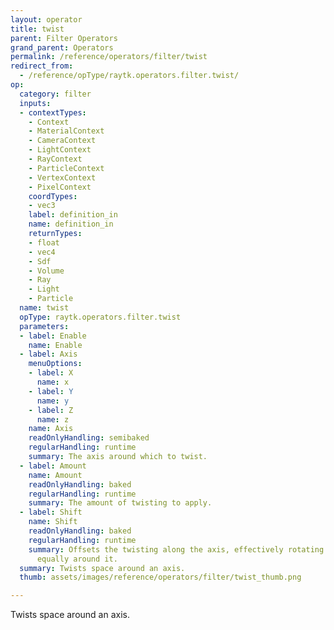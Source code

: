 ```yaml
---
layout: operator
title: twist
parent: Filter Operators
grand_parent: Operators
permalink: /reference/operators/filter/twist
redirect_from:
  - /reference/opType/raytk.operators.filter.twist/
op:
  category: filter
  inputs:
  - contextTypes:
    - Context
    - MaterialContext
    - CameraContext
    - LightContext
    - RayContext
    - ParticleContext
    - VertexContext
    - PixelContext
    coordTypes:
    - vec3
    label: definition_in
    name: definition_in
    returnTypes:
    - float
    - vec4
    - Sdf
    - Volume
    - Ray
    - Light
    - Particle
  name: twist
  opType: raytk.operators.filter.twist
  parameters:
  - label: Enable
    name: Enable
  - label: Axis
    menuOptions:
    - label: X
      name: x
    - label: Y
      name: y
    - label: Z
      name: z
    name: Axis
    readOnlyHandling: semibaked
    regularHandling: runtime
    summary: The axis around which to twist.
  - label: Amount
    name: Amount
    readOnlyHandling: baked
    regularHandling: runtime
    summary: The amount of twisting to apply.
  - label: Shift
    name: Shift
    readOnlyHandling: baked
    regularHandling: runtime
    summary: Offsets the twisting along the axis, effectively rotating everything
      equally around it.
  summary: Twists space around an axis.
  thumb: assets/images/reference/operators/filter/twist_thumb.png

---
```



Twists space around an axis.
